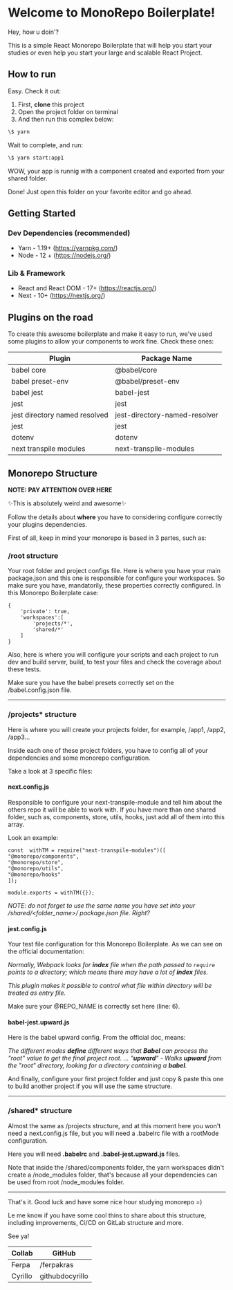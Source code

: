# Welcome to MonoRepo Boilerplate!

Hey, how u doin'?

This is a simple React Monorepo Boilerplate that will help you start your studies or even help you start your large and scalable React Project.

## How to run

Easy. Check it out:

1. First, **clone** this project
2. Open the project folder on terminal
3. And then run this complex below:

```sh
\$ yarn
```

Wait to complete, and run:

```sh
\$ yarn start:app1
```

WOW, your app is runnig with a component created and exported from your shared folder.

Done! Just open this folder on your favorite editor and go ahead.

## Getting Started

### Dev Dependencies (recommended)

- Yarn - 1.19+ (<https://yarnpkg.com/>)
- Node - 12 + (<https://nodejs.org/>)

### Lib & Framework

- React and React DOM - 17+ (<https://reactjs.org/>)
- Next - 10+ (<https://nextjs.org/>)

## Plugins on the road

To create this awesome boilerplate and make it easy to run, we've used some plugins to allow your components to work fine. Check these ones:

| Plugin                        | Package Name                  |
| ----------------------------- | ----------------------------- |
| babel core                    | @babel/core                   |
| babel preset-env              | @babel/preset-env             |
| babel jest                    | babel-jest                    |
| jest                          | jest                          |
| jest directory named resolved | jest-directory-named-resolver |
| jest                          | jest                          |
| dotenv                        | dotenv                        |
| next transpile modules        | next-transpile-modules        |

## Monorepo Structure

**NOTE: PAY ATTENTION OVER HERE**

✨This is absolutely weird and awesome✨

Follow the details about **where** you have to considering configure correctly your plugins dependencies.

First of all, keep in mind your monorepo is based in 3 partes, such as:

### /root structure

Your root folder and project configs file. Here is where you have your main package.json and this one is responsible for configure your workspaces. So make sure you have, mandatorily, these properties correctly configured. In this Monorepo Boilerplate case:

```
{
	'private': true,
	'workspaces':[
		'projects/*',
		'shared/*'
	]
}
```

Also, here is where you will configure your scripts and each project to run dev and build server, build, to test your files and check the coverage about these tests.

Make sure you have the babel presets correctly set on the /babel.config.json file.

---------------------------------------
### /projects\* structure

Here is where you will create your projects folder, for example, /app1, /app2, /app3...

Inside each one of these project folders, you have to config all of your dependencies and some monorepo configuration.

Take a look at 3 specific files:

#### next.config.js

Responsible to configure your next-transpile-module and tell him about the others repo it will be able to work with. If you have more than one shared folder, such as, components, store, utils, hooks, just add all of them into this array.

Look an example:

```
const  withTM = require("next-transpile-modules")([
"@monorepo/components",
"@monorepo/store",
"@monorepo/utils",
"@monorepo/hooks"
]);

module.exports = withTM({});
```

_NOTE: do not forget to use the same name you have set into your /shared/<folder_name>/ package.json file. Right?_

#### jest.config.js

Your test file configuration for this Monorepo Boilerplate. As we can see on the official documentation:

_Normally, Webpack looks for **index** file when the path passed to `require` points to a directory; which means there may have a lot of **index** files._

_This plugin makes it possible to control what file within directory will be treated as entry file._

Make sure your @REPO_NAME is correctly set here (line: 6).

#### babel-jest.upward.js

Here is the babel upward config. From the official doc, means:

_The different modes **define** different ways that **Babel** can process the "root" value to get the final project root. ... "**upward**" - Walks **upward** from the "root" directory, looking for a directory containing a **babel**._

And finally, configure your first project folder and just copy & paste this one to build another project if you will use the same structure.

---------------------------------------
### /shared\* structure

Almost the same as /projects structure, and at this moment here you won't need a next.config.js file, but you will need a .babelrc file with a rootMode configuration.

Here you will need **.babelrc** and **.babel-jest.upward.js** files.

Note that inside the /shared/components folder, the yarn workspaces didn't create a /node_modules folder, that's because all your dependencies can be used from root /node_modules folder.


---------------------------------------
That's it. Good luck and have some nice hour studying monorepo =)

Le me know if you have some cool thins to share about this structure, including improvements, Ci/CD on GitLab structure and more.

See ya!

| Collab                        | GitHub                  |
| ----------------------------- | ----------------------------- |
| Ferpa                    | /ferpakras                   |
| Cyrillo              | githubdocyrillo             |
